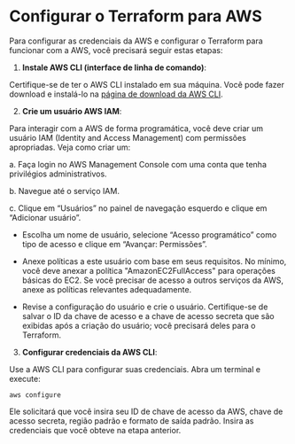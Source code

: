 # Configurar o Terraform para AWS

Para configurar as credenciais da AWS e configurar o Terraform para funcionar com a AWS, você precisará seguir estas etapas:

1. **Instale AWS CLI (interface de linha de comando)**:

Certifique-se de ter o AWS CLI instalado em sua máquina. Você pode fazer download e instalá-lo na [página de download da AWS CLI](https://aws.amazon.com/cli/).

2. **Crie um usuário AWS IAM**:

Para interagir com a AWS de forma programática, você deve criar um usuário IAM (Identity and Access Management) com permissões apropriadas. Veja como criar um:

a. Faça login no AWS Management Console com uma conta que tenha privilégios administrativos.

b. Navegue até o serviço IAM.

c. Clique em “Usuários” no painel de navegação esquerdo e clique em “Adicionar usuário”.

- Escolha um nome de usuário, selecione “Acesso programático” como tipo de acesso e clique em “Avançar: Permissões”.

- Anexe políticas a este usuário com base em seus requisitos. No mínimo, você deve anexar a política "AmazonEC2FullAccess" para operações básicas do EC2. Se você precisar de acesso a outros serviços da AWS, anexe as políticas relevantes adequadamente.

- Revise a configuração do usuário e crie o usuário. Certifique-se de salvar o ID da chave de acesso e a chave de acesso secreta que são exibidas após a criação do usuário; você precisará deles para o Terraform.

3. **Configurar credenciais da AWS CLI**:

Use a AWS CLI para configurar suas credenciais. Abra um terminal e execute:

```
aws configure
```

Ele solicitará que você insira seu ID de chave de acesso da AWS, chave de acesso secreta, região padrão e formato de saída padrão. Insira as credenciais que você obteve na etapa anterior.
